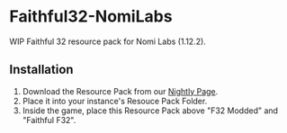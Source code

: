 # Faithful32-NomiLabs

WIP Faithful 32 resource pack for Nomi Labs (1.12.2).

## Installation
1. Download the Resource Pack from our [Nightly Page](https://nightly.link/marisathewitch/Faithful32-NomiLabs/workflows/build/main/Faithful32-NomiLabs).
2. Place it into your instance's Resouce Pack Folder.
3. Inside the game, place this Resource Pack above "F32 Modded" and "Faithful F32".
